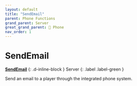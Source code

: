 ```yaml
---
layout: default
title: "SendEmail"
parent: Phone Functions
grand_parent: Server
great_grand_parent: 📱 Phone
nav_order: 1
---
```


# SendEmail
**[SendEmail](SendEmail.md)**
{: .d-inline-block }
Server
{: .label .label-green }

Send an email to a player through the integrated phone system.